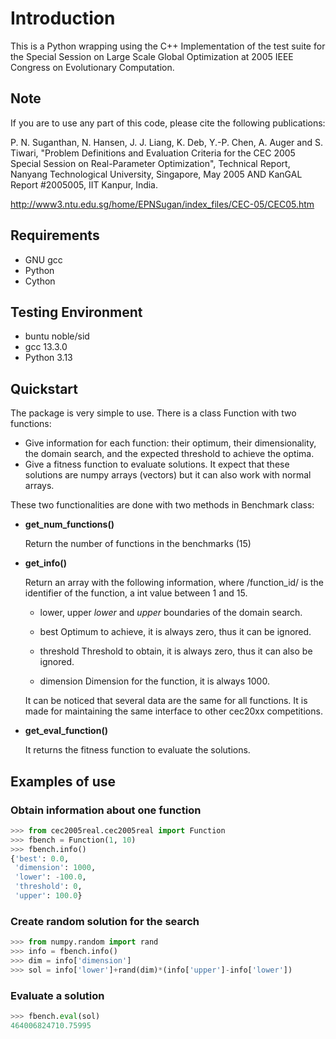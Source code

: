 # Introduction

This is a Python wrapping using the C++ Implementation of the test suite for the Special Session on Large Scale Global Optimization at 2005 IEEE Congress on Evolutionary Computation.

## Note

If you are to use any part of this code, please cite the following publications:

P. N. Suganthan, N. Hansen, J. J. Liang, K. Deb, Y.-P. Chen, A. Auger and S. Tiwari, "Problem Definitions and Evaluation Criteria for the CEC 2005 Special Session on Real-Parameter Optimization", Technical Report, Nanyang Technological University, Singapore, May 2005 AND KanGAL Report #2005005, IIT Kanpur, India.

http://www3.ntu.edu.sg/home/EPNSugan/index_files/CEC-05/CEC05.htm   

## Requirements

* GNU gcc
* Python
* Cython

## Testing Environment

* buntu noble/sid
* gcc 13.3.0
* Python 3.13

## Quickstart

The package is very simple to use. There is a class Function with two functions:

* Give information for each function: their optimum, their dimensionality, the domain search, and the expected threshold to achieve the optima.
* Give a fitness function to evaluate solutions. It expect that these solutions are numpy arrays (vectors) but it can also work with normal arrays.

These two functionalities are done with two methods in Benchmark class:

- **get_num_functions()**

  Return the number of functions in the benchmarks (15)

- **get_info()**

  Return an array with the following information, where /function_id/ is the identifier of the function, a int value between 1 and 15.

    - lower, upper
        *lower* and *upper* boundaries of the domain search. 

    - best
        Optimum to achieve, it is always zero, thus it can be ignored.

    - threshold
        Threshold to obtain, it is always zero, thus it can also be ignored.

    - dimension
        Dimension for the function, it is always 1000.

    It can be noticed that several data are the same for all functions. It is made for maintaining the 
    same interface to other cec20xx competitions.

- **get_eval_function()**

  It returns the fitness function to evaluate the solutions.

## Examples of use

### Obtain information about one function

```python
>>> from cec2005real.cec2005real import Function
>>> fbench = Function(1, 10)
>>> fbench.info()
{'best': 0.0,
 'dimension': 1000,
 'lower': -100.0,
 'threshold': 0,
 'upper': 100.0}
```

### Create random solution for the search

```python
>>> from numpy.random import rand
>>> info = fbench.info()
>>> dim = info['dimension']
>>> sol = info['lower']+rand(dim)*(info['upper']-info['lower'])
```

### Evaluate a solution

```python
>>> fbench.eval(sol)
464006824710.75995
```
